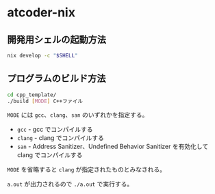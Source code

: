 # atcoder-nix

## 開発用シェルの起動方法

```sh
nix develop -c "$SHELL"
```

## プログラムのビルド方法

```sh
cd cpp_template/
./build [MODE] C++ファイル
```

`MODE` には `gcc`、`clang`、`san` のいずれかを指定する。

- `gcc` - gcc でコンパイルする
- `clang` - clang でコンパイルする
- `san` - Address Sanitizer、Undefined Behavior Sanitizer を有効化して clang でコンパイルする

`MODE` を省略すると `clang` が指定されたものとみなされる。

`a.out` が出力されるので `./a.out` で実行する。

